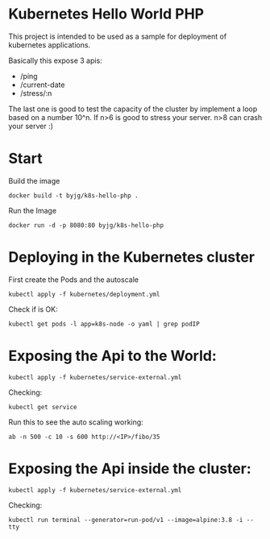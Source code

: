 # Kubernetes Hello World PHP

This project is intended to be used as a sample for 
deployment of kubernetes applications. 

Basically this expose 3 apis:
- /ping
- /current-date
- /stress/:n

The last one is good to test the capacity of the cluster by implement 
a loop based on a number 10^n. If n>6 is good to stress your server. n>8 can crash your server :)

# Start

Build the image

```
docker build -t byjg/k8s-hello-php .
```

Run the Image

```
docker run -d -p 8080:80 byjg/k8s-hello-php
```

# Deploying in the Kubernetes cluster

First create the Pods and the autoscale 

```
kubectl apply -f kubernetes/deployment.yml
```

Check if is OK:

```
kubectl get pods -l app=k8s-node -o yaml | grep podIP
```

# Exposing the Api to the World:

```
kubectl apply -f kubernetes/service-external.yml
```

Checking:

```
kubectl get service
```

Run this to see the auto scaling working:

```
ab -n 500 -c 10 -s 600 http://<IP>/fibo/35
```

# Exposing the Api inside the cluster:


```
kubectl apply -f kubernetes/service-external.yml
```

Checking:

```
kubectl run terminal --generator=run-pod/v1 --image=alpine:3.8 -i --tty
```